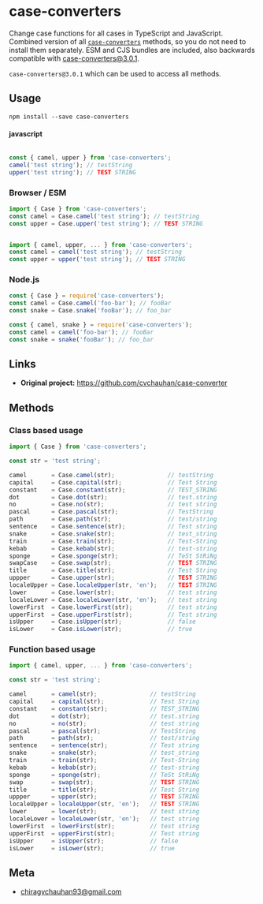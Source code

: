 # case-converters

Change case functions for all cases in TypeScript and JavaScript.
Combined version of all [`case-converters`](https://github.com/cvchauhan/case-converter) methods, so you do not need to install them separately.
ESM and CJS bundles are included, also backwards compatible with case-converters@3.0.1.

`case-converters@3.0.1` which can be used to access all methods.

## Usage

```shell script
npm install --save case-converters
```
#### javascript

```javascript

const { camel, upper } from 'case-converters';
camel('test string'); // testString
upper('test string'); // TEST STRING
```

### Browser / ESM
```ts
import { Case } from 'case-converters';
const camel = Case.camel('test string'); // testString
const upper = Case.upper('test string'); // TEST STRING


import { camel, upper, ... } from 'case-converters';
const camel = camel('test string'); // testString
const upper = upper('test string'); // TEST STRING
```

### Node.js
```ts
const { Case } = require('case-converters');
const camel = Case.camel('foo-bar'); // fooBar
const snake = Case.snake('fooBar'); // foo_bar

const { camel, snake } = require('case-converters');
const camel = camel('foo-bar'); // fooBar
const snake = snake('fooBar'); // foo_bar
```

## Links

- **Original project:** https://github.com/cvchauhan/case-converter

## Methods

### Class based usage
```ts
import { Case } from 'case-converters';

const str = 'test string';

camel       = Case.camel(str);               // testString
capital     = Case.capital(str);             // Test String
constant    = Case.constant(str);            // TEST_STRING
dot         = Case.dot(str);                 // test.string
no          = Case.no(str);                  // test string
pascal      = Case.pascal(str);              // TestString
path        = Case.path(str);                // test/string
sentence    = Case.sentence(str);            // Test string
snake       = Case.snake(str);               // test_string
train       = Case.train(str);               // Test-String
kebab       = Case.kebab(str);               // test-string
sponge      = Case.sponge(str);              // TeSt StRiNg
swapCase    = Case.swap(str);                // TEST STRING
title       = Case.title(str);               // Test String
uppper      = Case.upper(str);               // TEST STRING
localeUpper = Case.localeUpper(str, 'en');   // TEST STRING
lower       = Case.lower(str);               // test string
localeLower = Case.localeLower(str, 'en');   // test string
lowerFirst  = Case.lowerFirst(str);          // test string
upperFirst  = Case.upperFirst(str);          // Test string
isUpper     = Case.isUpper(str);             // false
isLower     = Case.isLower(str);             // true
```

### Function based usage
```ts
import { camel, upper, ... } from 'case-converters';

const str = 'test string';

camel       = camel(str);               // testString
capital     = capital(str);             // Test String
constant    = constant(str);            // TEST_STRING
dot         = dot(str);                 // test.string
no          = no(str);                  // test string
pascal      = pascal(str);              // TestString
path        = path(str);                // test/string
sentence    = sentence(str);            // Test string
snake       = snake(str);               // test_string
train       = train(str);               // Test-String
kebab       = kebab(str);               // test-string
sponge      = sponge(str);              // TeSt StRiNg
swap        = swap(str);                // TEST STRING
title       = title(str);               // Test String
uppper      = upper(str);               // TEST STRING
localeUpper = localeUpper(str, 'en');   // TEST STRING
lower       = lower(str);               // test string
localeLower = localeLower(str, 'en');   // test string
lowerFirst  = lowerFirst(str);          // test string
upperFirst  = upperFirst(str);          // Test string
isUpper     = isUpper(str);             // false
isLower     = isLower(str);             // true
```

## Meta

* chiragvchauhan93@gmail.com
